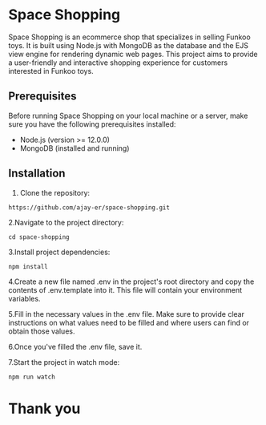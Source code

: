 # Space Shopping

Space Shopping is an ecommerce shop that specializes in selling Funkoo toys. It is built using Node.js with MongoDB as the database and the EJS view engine for rendering dynamic web pages. This project aims to provide a user-friendly and interactive shopping experience for customers interested in Funkoo toys.

## Prerequisites

Before running Space Shopping on your local machine or a server, make sure you have the following prerequisites installed:

- Node.js (version >= 12.0.0)
- MongoDB (installed and running)

## Installation

1. Clone the repository:

```
https://github.com/ajay-er/space-shopping.git
```
2.Navigate to the project directory:

```
cd space-shopping
```

3.Install project dependencies:

```
npm install
```
4.Create a new file named .env in the project's root directory and copy the contents of .env.template into it. This file will contain your environment variables.

5.Fill in the necessary values in the .env file. Make sure to provide clear instructions on what values need to be filled and where users can find or obtain those values.

6.Once you've filled the .env file, save it.

7.Start the project in watch mode:

```
npm run watch
```
# Thank you 
